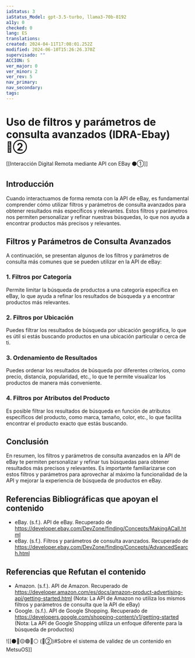 ```yaml
---
iaStatus: 3
iaStatus_Model: gpt-3.5-turbo, llama3-70b-8192
a11y: 0
checked: 0
lang: ES
translations: 
created: 2024-04-11T17:08:01.252Z
modified: 2024-06-10T15:26:26.370Z
supervisado: ""
ACCION: S
ver_major: 0
ver_minor: 2
ver_rev: 5
nav_primary: 
nav_secondary: 
tags:
---
```

# Uso de filtros y parámetros de consulta avanzados (IDRA-Ebay) 🔴②

[[Interacción Digital Remota mediante API con EBay ⚫①]]

## Introducción

Cuando interactuamos de forma remota con la API de eBay, es fundamental comprender cómo utilizar filtros y parámetros de consulta avanzados para obtener resultados más específicos y relevantes. Estos filtros y parámetros nos permiten personalizar y refinar nuestras búsquedas, lo que nos ayuda a encontrar productos más precisos y relevantes.

## Filtros y Parámetros de Consulta Avanzados

A continuación, se presentan algunos de los filtros y parámetros de consulta más comunes que se pueden utilizar en la API de eBay:

### 1. Filtros por Categoría

Permite limitar la búsqueda de productos a una categoría específica en eBay, lo que ayuda a refinar los resultados de búsqueda y a encontrar productos más relevantes.

### 2. Filtros por Ubicación

Puedes filtrar los resultados de búsqueda por ubicación geográfica, lo que es útil si estás buscando productos en una ubicación particular o cerca de ti.

### 3. Ordenamiento de Resultados

Puedes ordenar los resultados de búsqueda por diferentes criterios, como precio, distancia, popularidad, etc., lo que te permite visualizar los productos de manera más conveniente.

### 4. Filtros por Atributos del Producto

Es posible filtrar los resultados de búsqueda en función de atributos específicos del producto, como marca, tamaño, color, etc., lo que facilita encontrar el producto exacto que estás buscando.

## Conclusión

En resumen, los filtros y parámetros de consulta avanzados en la API de eBay te permiten personalizar y refinar tus búsquedas para obtener resultados más precisos y relevantes. Es importante familiarizarse con estos filtros y parámetros para aprovechar al máximo la funcionalidad de la API y mejorar la experiencia de búsqueda de productos en eBay.

## Referencias Bibliográficas que apoyan el contenido

* eBay. (s.f.). API de eBay. Recuperado de <https://developer.ebay.com/DevZone/finding/Concepts/MakingACall.html>
* eBay. (s.f.). Filtros y parámetros de consulta avanzados. Recuperado de <https://developer.ebay.com/DevZone/finding/Concepts/AdvancedSearch.html>

## Referencias que Refutan el contenido

* Amazon. (s.f.). API de Amazon. Recuperado de <https://developer.amazon.com/es/docs/amazon-product-advertising-api/getting-started.html> (Nota: La API de Amazon no utiliza los mismos filtros y parámetros de consulta que la API de eBay)
* Google. (s.f.). API de Google Shopping. Recuperado de <https://developers.google.com/shopping-content/v1/getting-started> (Nota: La API de Google Shopping utiliza un enfoque diferente para la búsqueda de productos)


![[⚫🔴🟡🟢🔵⚪ (🔴②)#Sobre el sistema de validez de un contenido en MetsuOS]]